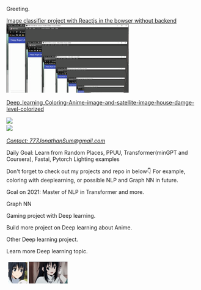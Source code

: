 Greeting.

[Image classifier project with Reactjs in the bowser without backend](https://github.com/JonathanSum/JavaScriptClassifier)<br>
<img src="https://raw.githubusercontent.com/JonathanSum/JonathanSum/master/hsl_p1.gif"><br>






[Deep_learning_Coloring-Anime-image-and-satellite-image-house-damge-level-colorized](https://github.com/JonathanSum/Deep_learning_Coloring-Anime-image-and-satellite-image-house-damge-level-colorized)

<img src="https://aws1.discourse-cdn.com/dlai/original/2X/4/4d9002169504a17db2fbf6e2a702fb04ab875f9e.jpeg" width="20%"><br>
<img src="https://aws1.discourse-cdn.com/dlai/optimized/2X/3/34fce8e01f7d84b67004ea512dce3c8848d029f6_2_666x500.jpeg" width="20%"><br>

<address>
<a href="mailto:777JonathanSum@gmail.com">Contact: 777JonathanSum@gmail.com</a><br>
</address>

Daily Goal: Learn from Random Places, PPUU, Transformer(minGPT and Coursera), Fastai, Pytorch Lighting examples
<br>


Don't forget to check out my projects and repo in below👇
For example, coloring with deeplearning, or possible NLP and Graph NN in future.


Goal on 2021:
Master of NLP in Transformer and more.

Graph NN

Gaming project with Deep learning.

Build more project on Deep learning about Anime.

Other Deep learning project.

Learn more Deep learning topic.

<div style = "
  content: "";
  clear: both;
  display: table;
">
  <div style="  float: left;
  width: 33.33%;
  padding: 5px;
  ">
    <img src="https://github.com/JonathanSum/JonathanSum/blob/master/off_mask.gif?raw=trueraw=true" width="30%" >
        <img src="https://github.com/JonathanSum/JonathanSum/blob/master/mask_on.gif?raw=trueraw=true" width="60%" >
  </div>
  <div style="  float: left;
  width: 33.33%;
  padding: 5px;
  ">


  </div>

</div>
